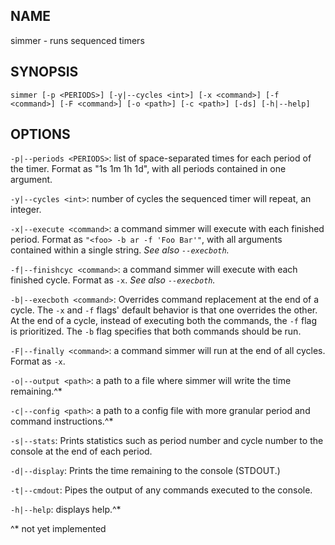 ## NAME
simmer - runs sequenced timers

## SYNOPSIS
`simmer [-p <PERIODS>] [-y|--cycles <int>] [-x <command>] [-f <command>] [-F <command>] [-o <path>] [-c <path>] [-ds] [-h|--help]`

## OPTIONS
`-p|--periods <PERIODS>`: list of space-separated times for each period of the timer.
    Format as "1s 1m 1h 1d", with all periods contained in one argument.

`-y|--cycles <int>`: number of cycles the sequenced timer will repeat, an integer.

`-x|--execute <command>`: a command simmer will execute with each finished period.
    Format as `"<foo> -b ar -f 'Foo Bar'"`, with all arguments contained within a single string.
    *See also `--execboth`.*

`-f|--finishcyc <command>`: a command simmer will execute with each finished cycle.
    Format as `-x`.
    *See also `--execboth`.*

`-b|--execboth <command>`: Overrides command replacement at the end of a cycle.
    The `-x` and `-f` flags' default behavior is that one overrides the other. At the end of a cycle,
    instead of executing both the commands, the `-f` flag is prioritized. The `-b` flag specifies that both commands should be run.

`-F|--finally <command>`: a command simmer will run at the end of all cycles.
    Format as `-x`.

`-o|--output <path>`: a path to a file where simmer will write the time remaining.^*

`-c|--config <path>`: a path to a config file with more granular period and command instructions.^*

`-s|--stats`: Prints statistics such as period number and cycle number to the console at the end of each period.

`-d|--display`: Prints the time remaining to the console (STDOUT.)

`-t|--cmdout`: Pipes the output of any commands executed to the console.

`-h|--help`: displays help.^*

^* not yet implemented
